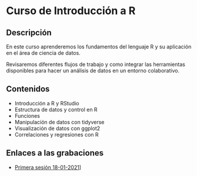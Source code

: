 # Curso de Introducción a R

## Descripción
En este curso aprenderemos los fundamentos del lenguaje R y su aplicación en el área de ciencia de datos.

Revisaremos diferentes flujos de trabajo y como integrar las herramientas disponibles para hacer un análisis de datos en un entorno colaborativo.

## Contenidos 
- Introducción a R y RStudio
- Estructura de datos y control en R
- Funciones
- Manipulación de datos con tidyverse
- Visualización de datos con ggplot2
- Correlaciones y regresiones con R

## Enlaces a las grabaciones
- [Primera sesión 18-01-2021](https://drive.google.com/drive/folders/1Hh1C_r2qHQZvzhoaVIKrItN01vAr4fWK?usp=sharing)] 
